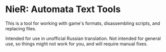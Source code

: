 # NieR: Automata Text Tools

This is a tool for working with game's formats, disassembling scripts, and replacing files.

Intended for use in unofficial Russian translation. Not intended for general use, so things might not work for you, and will require manual fixes.
